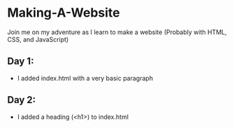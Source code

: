 # Making-A-Website
Join me on my adventure as I learn to make a website (Probably with HTML, CSS, and JavaScript)

## Day 1:
- I added index.html with a very basic paragraph

## Day 2:
- I added a heading (\<h1\>) to index.html
